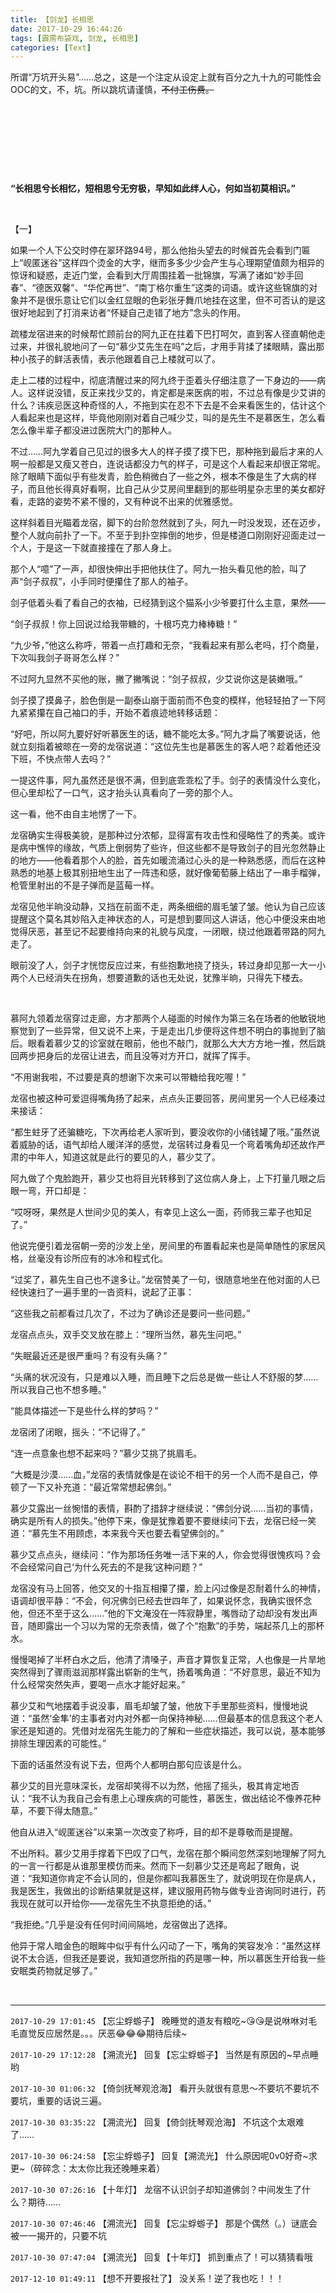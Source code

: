 ```yaml
---
title: 【剑龙】长相思
date: 2017-10-29 16:44:26
tags: [霹雳布袋戏, 剑龙, 长相思]
categories: [Text]
---
```


<p>所谓“万坑开头易”……总之，这是一个注定从设定上就有百分之九十九的可能性会OOC的文，不，坑。所以跳坑请谨慎，<span style="text-decoration:line-through;"  >不付工伤费。</span></p> 
<p><br /></p> 
<p><br /></p> 
<p><br /></p> 
<p>&nbsp;</p> 
<p><strong>“长相思兮长相忆，短相思兮无穷极，早知如此绊人心，何如当初莫相识。”</strong></p> 
<p><strong>&nbsp;</strong></p> 
<p>【一】</p> 
<p>如果一个人下公交时停在翠环路94号，那么他抬头望去的时候首先会看到门匾上“岘匿迷谷”这样四个烫金的大字，继而多多少少会产生与心理期望值颇为相异的惊讶和疑惑，走近门堂，会看到大厅周围挂着一批锦旗，写满了诸如“妙手回春”、“德医双馨”、“华佗再世”、“南丁格尔重生”这类的词语。或许这些锦旗的对象并不是很乐意让它们以金红显眼的色彩张牙舞爪地挂在这里，但不可否认的是这很好地起到了打消来访者“怀疑自己走错了地方”念头的作用。</p> 
<p>疏楼龙宿进来的时候帮忙顾前台的阿九正在拄着下巴打呵欠，直到客人径直朝他走过来，并很礼貌地问了一句“慕少艾先生在吗”之后，才用手背揉了揉眼睛，露出那种小孩子的鲜活表情，表示他跟着自己上楼就可以了。</p> 
<p>走上二楼的过程中，彻底清醒过来的阿九终于歪着头仔细注意了一下身边的——病人。这样说没错，反正来找少艾的，肯定都是来医病的啦，不过总有像是少艾讲的什么？讳疾忌医这种奇怪的人，不拖到实在忍不下去是不会来看医生的，估计这个人看起来也是这样，毕竟他刚刚对着自己喊少艾，叫的是先生不是慕医生，怎么看怎么像半辈子都没进过医院大门的那种人。</p> 
<p>不过……阿九学着自己见过的很多大人的样子摸了摸下巴，那种拖到最后才来的人啊一般都是又瘦又苍白，连说话都没力气的样子，可是这个人看起来却很正常呢。除了眼睛下面似乎有些发青，脸色稍微白了一些之外，根本不像是生了大病的样子，而且他长得真好看啊，比自己从少艾房间里翻到的那些明星杂志里的美女都好看，走路的姿势不紧不慢的，又有种说不出来的优雅感觉。</p> 
<p>这样斜着目光瞄着龙宿，脚下的台阶忽然就到了头，阿九一时没发现，还在迈步，整个人就向前扑了一下。不至于到扑空摔倒的地步，但是楼道口刚刚好迎面走过一个人，于是这一下就直接撞在了那人身上。</p> 
<p>那个人“噫”了一声，却很快伸出手把他扶住了。阿九一抬头看见他的脸，叫了声“剑子叔叔”，小手同时便攥住了那人的袖子。</p> 
<p>剑子低着头看了看自己的衣袖，已经猜到这个猫系小少爷要打什么主意，果然——</p> 
<p>“剑子叔叔！你上回说过给我带糖的，十根巧克力棒棒糖！”</p> 
<p>“九少爷，”他这么称呼，带着一点打趣和无奈，“我看起来有那么老吗，打个商量，下次叫我剑子哥哥怎么样？”</p> 
<p>不过阿九显然不买他的账，撇了撇嘴说：“剑子叔叔，少艾说你这是装嫩哦。”</p> 
<p>剑子摸了摸鼻子，脸色倒是一副泰山崩于面前而不色变的模样，他轻轻拍了一下阿九紧紧攥在自己袖口的手，开始不着痕迹地转移话题：</p> 
<p>“好吧，所以阿九要好好听慕医生的话，糖不能吃太多。”阿九才扁了嘴要说话，他就立刻指着被晾在一旁的龙宿说道：“这位先生也是慕医生的客人吧？趁着他还没下班，不快点带人去吗？”</p> 
<p>一提这件事，阿九虽然还是很不满，但到底乖乖松了手。剑子的表情没什么变化，但心里却松了一口气，这才抬头认真看向了一旁的那个人。</p> 
<p>这一看，他不由自主地愣了一下。</p> 
<p>龙宿确实生得极美貌，是那种过分浓郁，显得富有攻击性和侵略性了的秀美。或许是病中憔悴的缘故，气质上倒弱势了些许，但这些都不是导致剑子的目光忽然静止的地方——他看着那个人的脸，首先如暖流涌过心头的是一种熟悉感，而后在这种熟悉的地基上极其别扭地生出了一阵违和感，就好像葡萄藤上结出了一串手榴弹，枪管里射出的不是子弹而是蓝莓一样。</p> 
<p>龙宿见他半晌没动静，又挡在前面不走，两条细细的眉毛皱了皱。他认为自己应该提醒这个莫名其妙陷入走神状态的人，可是想到要同这人讲话，他心中便没来由地觉得厌恶，甚至记不起要维持向来的礼貌与风度，一闭眼，绕过他跟着带路的阿九走了。</p> 
<p>眼前没了人，剑子才恍惚反应过来，有些抱歉地挠了挠头，转过身却见那一大一小两个人已经消失在拐角，想要道歉的话也无处说，犹豫半晌，只得先下楼去。</p> 
<p>&nbsp;</p> 
<p>慕阿九领着龙宿穿过走廊，方才那两个人碰面的时候作为第三名在场者的他敏锐地察觉到了一些异常，但又说不上来，于是走出几步便将这件想不明白的事抛到了脑后。眼看着慕少艾的诊室就在眼前，他也不敲门，就那么大大方方地一推，然后跳回两步把身后的龙宿让进去，而且没等对方开口，就挥了挥手。</p> 
<p>“不用谢我啦，不过要是真的想谢下次来可以带糖给我吃喔！”</p> 
<p>龙宿也被这种可爱逗得嘴角扬了起来，点点头正要回答，房间里另一个人已经凑过来接话：</p> 
<p>“都生蛀牙了还骗糖吃，下次再给老人家听到，要没收你的小储钱罐了哦。”虽然说着威胁的话，语气却给人暖洋洋的感觉，龙宿转过身看见一个弯着嘴角却还故作严肃的中年人，知道这就是此行的要见的人，慕少艾了。</p> 
<p>阿九做了个鬼脸跑开，慕少艾也将目光转移到了这位病人身上，上下打量几眼之后眼一弯，开口却是：</p> 
<p>“哎呀呀，果然是人世间少见的美人，有幸见上这么一面，药师我三辈子也知足了。”</p> 
<p>他说完便引着龙宿朝一旁的沙发上坐，房间里的布置看起来也是简单随性的家居风格，丝毫没有诊所应有的冰冷和程式化。</p> 
<p>“过奖了，慕先生自己也不遑多让。”龙宿赞美了一句，很随意地坐在他对面的人已经快速扫了一遍手里的一沓资料，说起了正事：</p> 
<p>“这些我之前都看过几次了，不过为了确诊还是要问一些问题。”</p> 
<p>龙宿点点头，双手交叉放在膝上：“理所当然，慕先生问吧。”</p> 
<p>“失眠最近还是很严重吗？有没有头痛？”</p> 
<p>“头痛的状况没有，只是难以入睡，而且睡下之后总是做一些让人不舒服的梦……所以我自己也不想多睡。”</p> 
<p>“能具体描述一下是些什么样的梦吗？”</p> 
<p>龙宿闭了闭眼，摇头：“不记得了。”</p> 
<p>“连一点意象也想不起来吗？”慕少艾挑了挑眉毛。</p> 
<p>“大概是沙漠……血，”龙宿的表情就像是在谈论不相干的另一个人而不是自己，停顿了一下又补充道：“最近常常想起佛剑。”</p> 
<p>慕少艾露出一丝惋惜的表情，斟酌了措辞才继续说：“佛剑分说……当初的事情，确实是所有人的损失。”他停下来，像是犹豫着要不要继续问下去，龙宿已经一笑道：“慕先生不用顾虑，本来我今天也要去看望佛剑的。”</p> 
<p>慕少艾点点头，继续问：“作为那场任务唯一活下来的人，你会觉得很愧疚吗？会不会经常问自己‘为什么死去的不是我’这种问题？”</p> 
<p>龙宿没有马上回答，他交叉的十指互相攥了攥，脸上闪过像是忍耐着什么的神情，语调却很平静：“不会，何况佛剑已经去世四年了，如果说怀念，我确实很怀念他，但还不至于这么……”他的下文淹没在一阵寂静里，嘴唇动了动却没有发出声音，随即露出一个习以为常的无奈表情，做了个“抱歉”的手势，端起茶几上的那杯水。</p> 
<p>慢慢喝掉了半杯白水之后，他清了清嗓子，声音才算恢复正常，人也像是一片旱地突然得到了骤雨滋润那样露出崭新的生气，扬着嘴角道：“不好意思，最近不知为什么经常突然失声，要喝一点水才能好起来。”</p> 
<p>慕少艾和气地摆着手说没事，眉毛却皱了皱，他放下手里那些资料，慢慢地说道：“虽然‘金隼’的主事者对内对外都一向保持神秘……但最基本的信息我这个老人家还是知道的。凭借对龙宿先生能力的了解和一些症状描述，我可以说，基本能够排除生理因素的可能性。”</p> 
<p>下面的话虽然没有说下去，但两个人都明白那句应该是什么。</p> 
<p>慕少艾的目光意味深长，龙宿却笑得不以为然，他摇了摇头，极其肯定地否认：“我不认为我自己会有患上心理疾病的可能性，慕医生，做出结论不像养花种草，不要下得太随意。”</p> 
<p>他自从进入“岘匿迷谷”以来第一次改变了称呼，目的却不是尊敬而是提醒。</p> 
<p>不出所料。慕少艾用手撑着下巴叹了口气，龙宿在那个瞬间忽然深刻地理解了阿九的一言一行都是从谁那里模仿而来。然而下一刻慕少艾还是弯起了眼角，说道：“我知道你肯定不会认同的，但是你都叫我慕医生了，就说明现在你是病人，我是医生，我做出的诊断结果就是这样，建议服用药物与做专业咨询同时进行，药我现在就可以开给你——龙宿先生不执意拒绝的话。”</p> 
<p>“我拒绝。”几乎是没有任何时间间隔地，龙宿做出了选择。</p> 
<p>他异于常人暗金色的眼眸中似乎有什么闪动了一下，嘴角的笑容发冷：“虽然这样说不太合适，但我还是要说，我知道您所指的药是哪一种，所以慕医生开给我一些安眠类药物就足够了。”</p> 
<p><br /></p>

<!-- more -->

---

`2017-10-29 17:01:45` 【忘尘蜉蝣子】 晚睡觉的道友有粮吃~😘😘是说咻咻对毛毛直觉反应居然是。。。厌恶😂😂😂期待后续~

`2017-10-29 17:12:28` 【溯流光】 回复【忘尘蜉蝣子】 当然是有原因的~早点睡哟

`2017-10-30 01:06:32` 【倚剑抚琴观沧海】 看开头就很有意思～不要坑不要坑不要坑，重要的话说三遍。

`2017-10-30 03:35:22` 【溯流光】 回复【倚剑抚琴观沧海】 不坑这个太艰难了……

`2017-10-30 06:24:58` 【忘尘蜉蝣子】 回复【溯流光】 什么原因呢0v0好奇~求更~（碎碎念：太太你比我还晚睡来着）

`2017-10-30 07:26:16` 【十年灯】 龙宿不认识剑子却知道佛剑？中间发生了什么？期待……

`2017-10-30 07:46:46` 【溯流光】 回复【忘尘蜉蝣子】 那是个偶然（。）谜底会被一一揭开的，只要不坑

`2017-10-30 07:47:04` 【溯流光】 回复【十年灯】 抓到重点了！可以猜猜看哦

`2017-12-10 01:49:11` 【想不开要报社了】 没关系！逆了我也吃！！！
